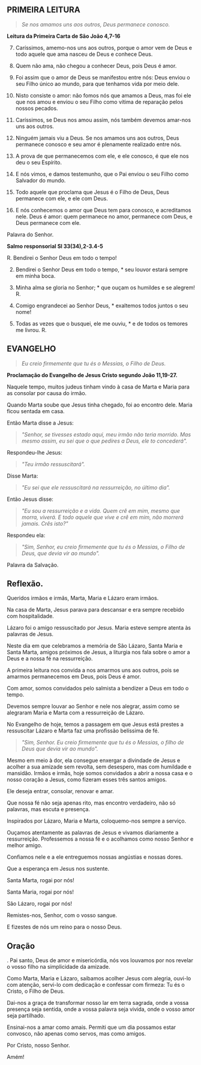 ## PRIMEIRA LEITURA

>*Se nos amamos uns aos outros, Deus permanece conosco.*

**Leitura da Primeira Carta de São João 4,7-16**

7. Caríssimos, amemo-nos uns aos outros,
porque o amor vem de Deus
e todo aquele que ama nasceu de Deus e conhece Deus.

8. Quem não ama, não chegou a conhecer Deus,
pois Deus é amor.

9. Foi assim que o amor de Deus se manifestou entre nós:
Deus enviou o seu Filho único ao mundo,
para que tenhamos vida por meio dele.

10. Nisto consiste o amor:
não fomos nós que amamos a Deus,
mas foi ele que nos amou e enviou o seu Filho
como vítima de reparação pelos nossos pecados.

11. Caríssimos, se Deus nos amou assim,
nós também devemos amar-nos uns aos outros.

12. Ninguém jamais viu a Deus.
Se nos amamos uns aos outros,
Deus permanece conosco
e seu amor é plenamente realizado entre nós.

13. A prova de que permanecemos com ele,
e ele conosco,
é que ele nos deu o seu Espírito.

14. E nós vimos, e damos testemunho,
que o Pai enviou o seu Filho
como Salvador do mundo.

15. Todo aquele que proclama
que Jesus é o Filho de Deus,
Deus permanece com ele,
e ele com Deus.

16. E nós conhecemos o amor que Deus tem para conosco,
e acreditamos nele.
Deus é amor: quem permanece no amor,
permanece com Deus, e Deus permanece com ele.

Palavra do Senhor.

**Salmo responsorial  Sl 33(34),2-3.4-5**

R. Bendirei o Senhor Deus em todo o tempo!

2. Bendirei o Senhor Deus em todo o tempo, *
seu louvor estará sempre em minha boca.

3. Minha alma se gloria no Senhor; *
que ouçam os humildes e se alegrem! R.

4. Comigo engrandecei ao Senhor Deus, *
exaltemos todos juntos o seu nome!

5. Todas as vezes que o busquei, ele me ouviu, *
e de todos os temores me livrou. R.

## EVANGELHO

>*Eu creio firmemente que tu és o Messias, o Filho de Deus.*

**Proclamação do Evangelho de Jesus Cristo segundo João 11,19-27.**

Naquele tempo, muitos judeus tinham vindo à casa de Marta e Maria
para as consolar por causa do irmão.

Quando Marta soube que Jesus tinha chegado,
foi ao encontro dele.
Maria ficou sentada em casa.

Então Marta disse a Jesus:
>*"Senhor, se tivesses estado aqui,
meu irmão não teria morrido.
Mas mesmo assim, eu sei que
o que pedires a Deus, ele to concederá".*

Respondeu-lhe Jesus:
>*"Teu irmão ressuscitará".*

Disse Marta:
>*"Eu sei que ele ressuscitará
na ressurreição, no último dia".*

Então Jesus disse:
>*"Eu sou a ressurreição e a vida.
Quem crê em mim, mesmo que morra, viverá.
E todo aquele que vive e crê em mim,
não morrerá jamais.
Crês isto?"*

Respondeu ela:
>*"Sim, Senhor, eu creio firmemente
que tu és o Messias, o Filho de Deus,
que devia vir ao mundo".*

Palavra da Salvação.

## Reflexão.

Queridos irmãos e irmãs,
Marta, Maria e Lázaro eram irmãos. 

Na
casa de Marta, Jesus parava para
descansar e era sempre recebido com
hospitalidade.

Lázaro foi o amigo ressuscitado por
Jesus. Maria esteve sempre atenta às
palavras de Jesus.

Neste dia em que celebramos a memória de
São Lázaro, Santa Maria e Santa Marta,
amigos próximos de Jesus, a liturgia nos
fala sobre o amor a Deus e a nossa fé na
ressurreição.

A primeira leitura nos convida a nos
amarmos uns aos outros, pois se amarmos
permanecemos em Deus, pois Deus é amor.

Com amor, somos convidados pelo salmista
a bendizer a Deus em todo o tempo.

Devemos sempre louvar ao Senhor e nele
nos alegrar, assim como se alegraram
Maria e Marta com a ressurreição de
Lázaro.

No Evangelho de hoje, temos a passagem
em que Jesus está prestes a ressuscitar
Lázaro e Marta faz uma profissão
belíssima de fé.

>*"Sim, Senhor. Eu creio firmemente que tu
és o Messias, o filho de Deus que devia
vir ao mundo".*

Mesmo em meio à dor, ela consegue
enxergar a divindade de Jesus e acolher
a sua amizade sem revolta, sem
desespero, mas com humildade e mansidão.
Irmãos e irmãs, hoje somos convidados a
abrir a nossa casa e o nosso coração a
Jesus, como fizeram esses três santos
amigos.

Ele deseja entrar, consolar, renovar e
amar.

Que nossa fé não seja apenas rito, mas
encontro verdadeiro, não só palavras,
mas escuta e presença.

Inspirados por Lázaro, Maria e Marta,
coloquemo-nos sempre a serviço. 

Ouçamos
atentamente as palavras de Jesus e
vivamos diariamente a ressurreição.
Professemos a nossa fé e o acolhamos como
nosso Senhor e melhor amigo.

Confiamos
nele e a ele entreguemos nossas
angústias e nossas dores. 

Que a
esperança em Jesus nos sustente.

Santa Marta, rogai por nós! 

Santa Maria,
rogai por nós! 

São Lázaro, rogai por nós!

Remistes-nos, Senhor, com o vosso sangue.

E fizestes de
nós um reino para o nosso Deus.

## Oração
.
Pai santo, Deus de amor e misericórdia,
nós vos louvamos por nos revelar o vosso
filho na simplicidade da amizade.

Como Marta, Maria e Lázaro, saibamos
acolher Jesus com alegria, ouvi-lo com
atenção, servi-lo com dedicação e
confessar com firmeza: Tu és o Cristo, o
Filho de Deus.

Dai-nos a graça de transformar nosso lar
em terra sagrada, onde a vossa presença
seja sentida, onde a vossa palavra seja
vivida, onde o vosso amor seja
partilhado.

Ensinai-nos a amar como amais. Permiti
que um dia possamos estar convosco, não
apenas como servos, mas como amigos. 

Por
Cristo, nosso Senhor. 

Amém!
